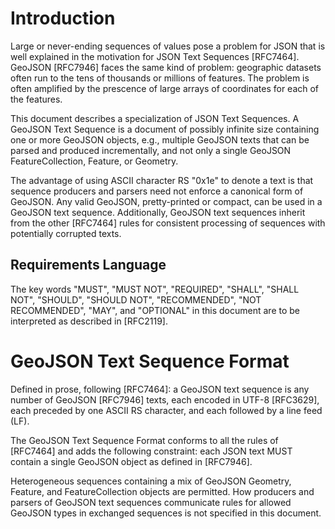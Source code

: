 # Introduction

Large or never-ending sequences of values pose a problem for JSON that
is well explained in the motivation for JSON Text Sequences [RFC7464].
GeoJSON [RFC7946] faces the same kind of problem: geographic datasets
often run to the tens of thousands or millions of features. The problem
is often amplified by the prescence of large arrays of coordinates for
each of the features.

This document describes a specialization of JSON Text Sequences.
A GeoJSON Text Sequence is a document of possibly infinite size
containing one or more GeoJSON objects, e.g., multiple GeoJSON
texts that can be parsed and produced incrementally, and not only
a single GeoJSON FeatureCollection, Feature, or Geometry.

The advantage of using ASCII character RS "0x1e" to denote a text is
that sequence producers and parsers need not enforce a canonical form
of GeoJSON. Any valid GeoJSON, pretty-printed or compact, can be
used in a GeoJSON text sequence. Additionally, GeoJSON text sequences
inherit from the other [RFC7464] rules for consistent processing of
sequences with potentially corrupted texts.

## Requirements Language

The key words "MUST", "MUST NOT", "REQUIRED", "SHALL", "SHALL NOT",
"SHOULD", "SHOULD NOT", "RECOMMENDED", "NOT RECOMMENDED", "MAY", and
"OPTIONAL" in this document are to be interpreted as described in
[RFC2119].

# GeoJSON Text Sequence Format

Defined in prose, following [RFC7464]: a GeoJSON text sequence is any
number of GeoJSON [RFC7946] texts, each encoded in UTF-8 [RFC3629], each
preceded by one ASCII RS character, and each followed by a line feed
(LF).

The GeoJSON Text Sequence Format conforms to all the rules of [RFC7464]
and adds the following constraint: each JSON text MUST contain a single
GeoJSON object as defined in [RFC7946].

Heterogeneous sequences containing a mix of GeoJSON Geometry, Feature,
and FeatureCollection objects are permitted. How producers and parsers
of GeoJSON text sequences communicate rules for allowed GeoJSON types
in exchanged sequences is not specified in this document.
